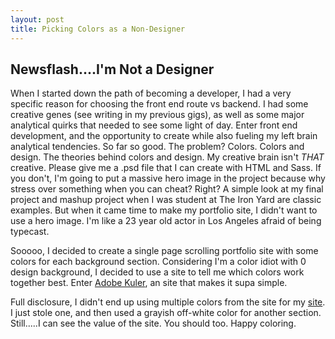 ```yaml
---
layout: post
title: Picking Colors as a Non-Designer
---
```


## Newsflash....I'm Not a Designer

When I started down the path of becoming a developer, I had a very specific reason for choosing the front end route vs backend. I had some creative genes (see writing in my previous gigs), as well as some major analytical quirks that needed to see some light of day. Enter front end development, and the opportunity to create while also fueling my left brain analytical tendencies. So far so good. The problem? Colors. Colors and design. The theories behind colors and design. My creative brain isn't _THAT_ creative. Please give me a .psd file that I can create with HTML and Sass. If you don't, I'm going to put a massive hero image in the project because why stress over something when you can cheat? Right? A simple look at my final project and mashup project when I was student at The Iron Yard are classic examples. But when it came time to make my portfolio site, I didn't want to use a hero image. I'm like a 23 year old actor in Los Angeles afraid of being typecast.

Sooooo, I decided to create a single page scrolling portfolio site with some colors for each background section. Considering I'm a color idiot with 0 design background, I decided to use a site to tell me which colors work together best. Enter [Adobe Kuler](https://color.adobe.com), an site that makes it supa simple.

Full disclosure, I didn't end up using multiple colors from the site for my [site](https://sjoyal.github.io). I just stole one, and then used a grayish off-white color for another section. Still.....I can see the value of the site. You should too. Happy coloring.
